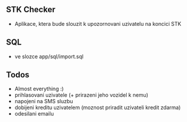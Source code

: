 
## STK Checker

* Aplikace, ktera bude slouzit k upozornovani uzivatelu na koncici STK

## SQL

- ve slozce app/sql/import.sql

## Todos

- Almost everything :)
- prihlasovani uzivatele (+ prirazeni jeho vozidel k nemu)
- napojeni na SMS sluzbu
- dobijeni kreditu uzivatelem (moznost priradit uzivateli kredit zdarma)
- odesilani emailu
